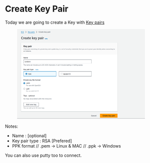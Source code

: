 # Create Key Pair

Today we are going to create a Key with [Key pairs](https://us-east-1.console.aws.amazon.com/ec2/home?region=us-east-1#KeyPairs:)

<figure><img src="../../.gitbook/assets/image (113).png" alt=""><figcaption></figcaption></figure>

Notes:&#x20;

* Name :  \[optional]
* Key pair type :  RSA \[Prefered]
* PPK format // .pem -> Linux & MAC // .ppk -> Windows

You can also use putty too to connect.

